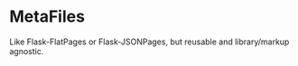 MetaFiles
=========

Like Flask-FlatPages or Flask-JSONPages, but reusable and library/markup agnostic.
